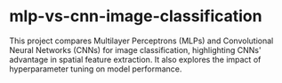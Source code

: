 # mlp-vs-cnn-image-classification
This project compares Multilayer Perceptrons (MLPs) and Convolutional Neural Networks (CNNs) for image classification, highlighting CNNs' advantage in spatial feature extraction. It also explores the impact of hyperparameter tuning on model performance.
